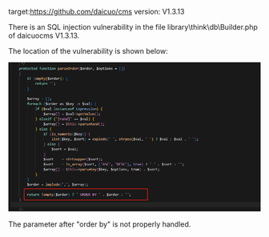 
target:https://github.com/daicuo/cms
version: V1.3.13

There is an SQL injection vulnerability in the file library\think\db\Builder.php of daicuocms V1.3.13.



The location of the vulnerability is shown below:

![](./img/1.png)

The parameter after "order by" is not properly handled.
